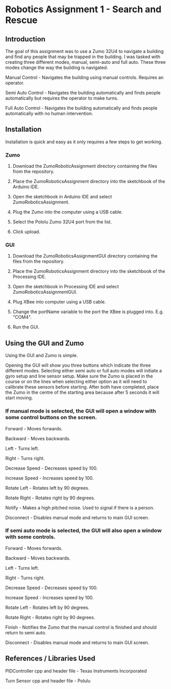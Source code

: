# Robotics Assignment 1 - Search and Rescue

## Introduction

The goal of this assignment was to use a Zumo 32U4 to navigate a building and find any people that may be trapped in the building.
I was tasked with creating three different modes, manual, semi-auto and full auto. These three modes change the way the building is
navigated.

Manual Control - Navigates the building using manual controls. Requires an operator.

Semi Auto Control - Navigates the building automatically and finds people automatically but requires the operator to make turns.

Full Auto Control - Navigates the building automatically and finds people automatically with no human intervention.

## Installation

Installation is quick and easy as it only requires a few steps to get working.

### Zumo 

1) Download the ZumoRoboticAssignment directory containing the files from the repository.

2) Place the ZumoRoboticsAssignment directory into the sketchbook of the Arduino IDE.

3) Open the sketchbook in Arduino IDE and select ZumoRoboticsAssignment.

4) Plug the Zumo into the computer using a USB cable.

5) Select the Pololu Zumo 32U4 port from the list.

6) Click upload.

### GUI

1) Download the ZumoRoboticsAssignmentGUI directory containing the files from the repository.

2) Place the ZumoRoboticsAssignment directory into the sketchbook of the Processing IDE.

3) Open the sketchbook in Processing IDE and select ZumoRoboticsAssignmentGUI.

4) Plug XBee into computer using a USB cable.

5) Change the portName variable to the port the XBee is plugged into. E.g. "COM4".

6) Run the GUI.

## Using the GUI and Zumo

Using the GUI and Zumo is simple. 

Opening the GUI will show you three buttons which indicate the three different modes. Selecting
either semi auto or full auto modes will initiate a gyro setup and line sensor setup. Make sure the
Zumo is placed in the course or on the lines when selecting either option as it will need to calibrate
these sensors before starting. After both have completed, place the Zumo in the centre of the starting
area because after 5 seconds it will start moving.

### If manual mode is selected, the GUI will open a window with some control buttons on the screen.

Forward - Moves forwards.

Backward - Moves backwards.

Left - Turns left.

Right - Turns right.

Decrease Speed - Decreases speed by 100.

Increase Speed - Increases speed by 100.

Rotate Left - Rotates left by 90 degrees.

Rotate Right - Rotates right by 90 degrees.

Notify - Makes a high pitched noise. Used to signal if there is a person.

Disconnect - Disables manual mode and returns to main GUI screen.

### If semi auto mode is selected, the GUI will also open a window with some controls.

Forward - Moves forwards.

Backward - Moves backwards.

Left - Turns left.

Right - Turns right.

Decrease Speed - Decreases speed by 100.

Increase Speed - Increases speed by 100.

Rotate Left - Rotates left by 90 degrees.

Rotate Right - Rotates right by 90 degrees.

Finish - Notifies the Zumo that the manual control is finished and should return to semi auto.

Disconnect - Disables manual mode and returns to main GUI screen.

## References / Libraries Used

PIDController cpp and header file - Texas Instruments Incorporated

Turn Sensor cpp and header file - Polulu






